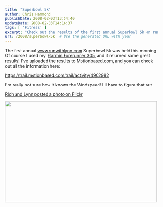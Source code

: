```yaml
---
title: "Superbowl 5k"
author: Chris Hammond
publishDate: 2008-02-03T13:54:40
updateDate: 2008-02-03T14:16:37
tags: [ 'Fitness' ]
excerpt: "Check out the results of the first annual Superbowl 5k on runwithlynn.com using the Garmin Forerunner 305. Results uploaded on Motionbased.com!"
url: /2008/superbowl-5k  # Use the generated URL with year
---
```

<p>The first annual <a href="https://www.runwithlynn.com">www.runwithlynn.com</a> Superbowl 5k was held this morning. Of course I used my&#160; <a class="" href="https://www.amazon.com/gp/product/B000E3XPYQ?ie=UTF8&amp;tag=chrishammondc-20&amp;linkCode=xm2&amp;camp=1789&amp;creativeASIN=B000E3XPYQ" mce_href="https://www.amazon.com/gp/product/B000E3XPYQ?ie=UTF8&amp;tag=chrishammondc-20&amp;linkCode=xm2&amp;camp=1789&amp;creativeASIN=B000E3XPYQ">Garmin Forerunner 305</a>, and it returned some great results! I've uploaded the results to Motionbased.com, and you can check out all the information here:</p> <p><a href="https://trail.motionbased.com/trail/activity/4902982">https://trail.motionbased.com/trail/activity/4902982</a></p> <p>I'm really not sure how it knows the Windspeed! I'll have to figure that out.</p> <p><a href="https://www.flickr.com/photos/richcampbell/2239907674/">Rich and Lynn posted a photo on Flickr</a></p> <p><img class="reflect" height="333" alt="" width="500" onload="show_notes_initially();" src="https://farm3.static.flickr.com/2399/2239907674_585bda7e2b.jpg?v=0" /></p>


